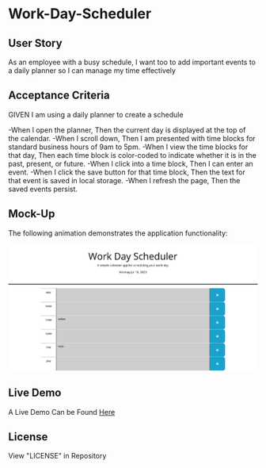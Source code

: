 # Work-Day-Scheduler


## User Story

As an employee with a busy schedule, I want too to add important events to a daily planner so I can manage my time effectively

## Acceptance Criteria

GIVEN I am using a daily planner to create a schedule

-When I open the planner, Then the current day is displayed at the top of the calendar.
-When I scroll down, Then I am presented with time blocks for standard business hours of 9am to 5pm.
-When I view the time blocks for that day, Then each time block is color-coded to indicate whether it is in the past, present, or future.
-When I click into a time block, Then I can enter an event.
-When I click the save button for that time block, Then the text for that event is saved in local storage.
-When I refresh the page, Then the saved events persist.

## Mock-Up

The following animation demonstrates the application functionality:

![Mockup](./assets/mockup.png)


## Live Demo

A Live Demo Can be Found [Here](https://julianmlacey.github.io/Work-Day-Scheduler/)

## License

View "LICENSE" in Repository
